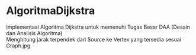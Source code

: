 # AlgoritmaDijkstra
 Implementasi Algoritma Dijkstra untuk memenuhi Tugas Besar DAA (Desain dan Analisis Algoritma) <br>
 Menghitung jarak terpendek dari Source ke Vertex yang tersedia sesuai Graph.jpg
